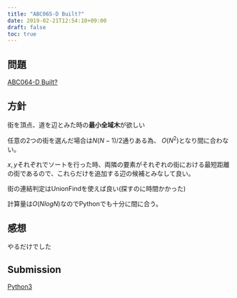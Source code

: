 ```yaml
---
title: "ABC065-D Built?"
date: 2019-02-21T12:54:10+09:00
draft: false
toc: true
---
```


## 問題

[ABC064-D Built?](https://atcoder.jp/contests/abc064/tasks/abc065_d)

## 方針

街を頂点、道を辺とみた時の**最小全域木**が欲しい

任意の2つの街を選んだ場合は$N(N-1)/2$通りある為、
$O(N^2)$となり間に合わない。

$x, y$それぞれでソートを行った時、両隣の要素がそれぞれの街における最短距離の街であるので、これらだけを追加する辺の候補とみなして良い。

街の連結判定はUnionFindを使えば良い(探すのに時間かかった)

計算量は$O(NlogN)$なのでPythonでも十分に間に合う。

## 感想

やるだけでした

## Submission

[Python3](https://atcoder.jp/contests/abc065/submissions/4335829)